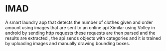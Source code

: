# IMAD
A smart laundry app that detects the number of clothes given and order amount using images that are sent to an online api Ximilar using Volley in android by sending http requests these requests are then parsed and the results are extracted , the api sends objects with categories and it is trained by uploading images and manually drawing bounding boxes.
